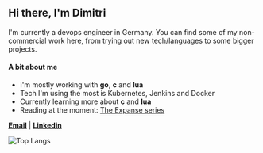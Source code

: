 ## Hi there, I'm Dimitri

I'm currently a devops engineer in Germany. 
You can find some of my non-commercial work here, from trying out new tech/languages to some bigger projects.

#### A bit about me
- I'm mostly working with **go**, **c** and **lua**
- Tech I'm using the most is Kubernetes, Jenkins and Docker
- Currently learning more about **c** and **lua**
- Reading at the moment: [The Expanse series](https://en.wikipedia.org/wiki/The_Expanse_(novel_series))

[**Email**](mailto:dev@skryvvara.com) | [**Linkedin**](https://www.linkedin.com/in/dimitri-kaiser/)

![Top Langs](https://github-readme-stats.vercel.app/api/top-langs/?username=skryvvara&layout=compact&langs_count=8&theme=dark)
